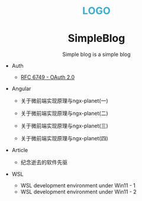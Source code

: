 <p align="center">
  <a href="https://github.com/devcui/SimpleBlog">
    <img width="100" src="./Assets/Logo.svg"/>
  </a>
</p>

<h1 align="center">
SimpleBlog
</h1>



<div align="center">

Simple blog is a simple blog

</div>


- Auth
  - [RFC 6749 - OAuth 2.0](Posts/Auth/RFC6749OAUTH.md)
  
- Angular
  
  - 关于微前端实现原理与ngx-planet(一)
  
  - 关于微前端实现原理与ngx-planet(二)
  
  - 关于微前端实现原理与ngx-planet(三)
  
  - 关于微前端实现原理与ngx-planet(四)

- Article
  
  - 纪念逝去的软件先驱

- WSL
  
  - WSL development environment under Win11 - 1
  - WSL development environment under Win11 - 2